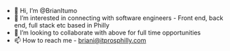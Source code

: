 - 👋 Hi, I’m @BrianItumo
- 👀 I’m interested in connecting with software engineers - Front end, back end, full stack etc based in Philly
- 💞️ I’m looking to collaborate with above for full time opportunities
- 📫 How to reach me - briani@itprosphilly.com

<!---
BrianItumo/BrianItumo is a ✨ special ✨ repository because its `README.md` (this file) appears on your GitHub profile.
You can click the Preview link to take a look at your changes.
--->
